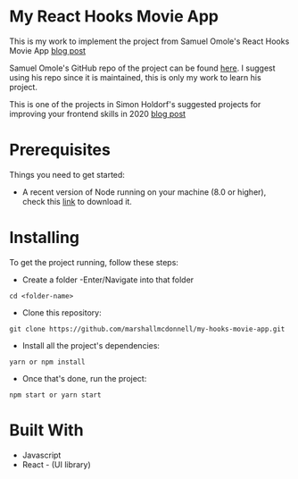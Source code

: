 # My React Hooks Movie App

This is my work to implement the project from Samuel Omole's React Hooks Movie App [blog post](https://www.freecodecamp.org/news/how-to-build-a-movie-search-app-using-react-hooks-24eb72ddfaf7/)

Samuel Omole's GitHub repo of the project can be found [here](https://github.com/samie820/hooks-movie-app). I suggest using his repo since it is maintained, this is only my work to learn his project.

This is one of the projects in Simon Holdorf's suggested projects for improving your frontend skills in 2020 [blog post](https://dev.to/simonholdorf/9-projects-you-can-do-to-become-a-frontend-master-in-2020-n2h)

# Prerequisites
Things you need to get started:
- A recent version of Node running on your machine (8.0 or higher), check this [link](https://nodejs.org/en/download/) to download it.

# Installing
To get the project running, follow these steps:
- Create a folder
-Enter/Navigate into that folder
```
cd <folder-name>
```

- Clone this repository:
```
git clone https://github.com/marshallmcdonnell/my-hooks-movie-app.git
```

- Install all the project's dependencies:
```
yarn or npm install
```
- Once that's done, run the project:
```
npm start or yarn start
```

# Built With
- Javascript
- React - (UI library)

